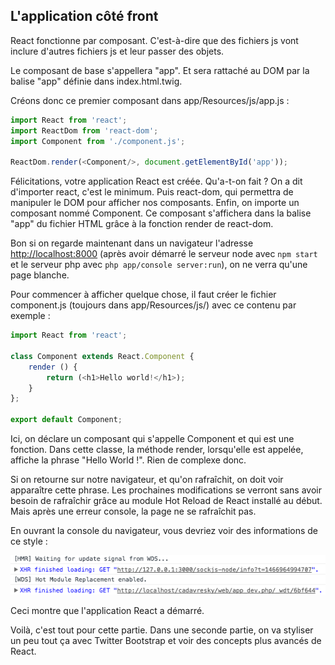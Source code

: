 ## L'application côté front

React fonctionne par composant. C'est-à-dire que des fichiers js vont inclure d'autres fichiers js et leur passer des objets.

Le composant de base s'appellera "app". Et sera rattaché au DOM par la balise "app" définie dans index.html.twig.

Créons donc ce premier composant dans app/Resources/js/app.js :

```js
import React from 'react';
import ReactDom from 'react-dom';
import Component from './component.js';

ReactDom.render(<Component/>, document.getElementById('app'));
```

Félicitations, votre application React est créée. Qu'a-t-on fait ? On a dit d'importer react, c'est le minimum. Puis react-dom, qui permettra de manipuler le DOM pour afficher nos composants. Enfin, on importe un composant nommé Component. Ce composant s'affichera dans la balise "app" du fichier HTML grâce à la fonction render de react-dom.

Bon si on regarde maintenant dans un navigateur l'adresse [http://localhost:8000](http://localhost:8000) \(après avoir démarré le serveur node avec `npm start` et le serveur php avec `php app/console server:run`\), on ne verra qu'une page blanche.

Pour commencer à afficher quelque chose, il faut créer le fichier component.js \(toujours dans app/Resources/js/\) avec ce contenu par exemple :

```js
import React from 'react';

class Component extends React.Component {
    render () {
        return (<h1>Hello world!</h1>);
    }
};

export default Component;
```

Ici, on déclare un composant qui s'appelle Component et qui est une fonction. Dans cette classe, la méthode render, lorsqu'elle est appelée, affiche la phrase "Hello World !". Rien de complexe donc.

Si on retourne sur notre navigateur, et qu'on rafraîchit, on doit voir apparaître cette phrase. Les prochaines modifications se verront sans avoir besoin de rafraîchir grâce au module Hot Reload de React installé au début. Mais après une erreur console, la page ne se rafraîchit pas.

En ouvrant la console du navigateur, vous devriez voir des informations de ce style :

![](../assets/xhr.png)

Ceci montre que l'application React a démarré.

Voilà, c'est tout pour cette partie. Dans une seconde partie, on va styliser un peu tout ça avec Twitter Bootstrap et voir des concepts plus avancés de React.

